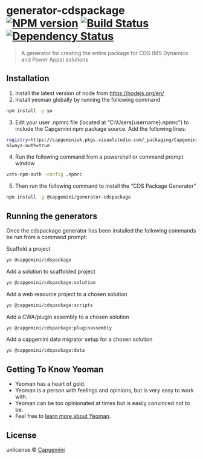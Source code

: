 # generator-cdspackage [![NPM version][npm-image]][npm-url] [![Build Status][travis-image]][travis-url] [![Dependency Status][daviddm-image]][daviddm-url]
> A generator for creating the entire package for CDS (MS Dynamics and Power Apps) solutions

## Installation

1.	Install the latest version of node from https://nodejs.org/en/
2.	Install yeoman globally by running the following command 
```bash
npm install -g yo
```
3.	Edit your user .npmrc file (located at “C:\Users\{username}\.npmrc”) to include the Capgemini npm package source. Add the following lines:
```bash
registry=https://capgeminiuk.pkgs.visualstudio.com/_packaging/CapgeminiIp/npm/registry/
always-auth=true
```

4.	Run the following command from a powershell or command prompt window

```bash
vsts-npm-auth -config .npmrc
```
5.	Then run the following command to install the “CDS Package Generator” 
```bash
npm install -g @capgemini/generator-cdspackage 
```

## Running the generators
Once the cdspackage generator has been installed the following commands be run from a command prompt:

Scaffold a project
```bash
yo @capgemini/cdspackage
```
Add a solution to scaffolded project
```bash
yo @capgemini/cdspackage:solution
```
Add a web resource project to a chosen solution
```bash
yo @capgemini/cdspackage:scripts
```
Add a CWA/plugin assembly to a chosen solution
```bash
yo @capgemini/cdspackage:pluginassembly
```
Add a capgemini data migrator setup for a chosen solution
```bash
yo @capgemini/cdspackage:data
```
## Getting To Know Yeoman

 * Yeoman has a heart of gold.
 * Yeoman is a person with feelings and opinions, but is very easy to work with.
 * Yeoman can be too opinionated at times but is easily convinced not to be.
 * Feel free to [learn more about Yeoman](http://yeoman.io/).

## License

unlicense © [Capgemini]()


[npm-image]: https://badge.fury.io/js/generator-cdspackage.svg
[npm-url]: https://npmjs.org/package/generator-cdspackage
[travis-image]: https://travis-ci.org//generator-cdspackage.svg?branch=master
[travis-url]: https://travis-ci.org//generator-cdspackage
[daviddm-image]: https://david-dm.org//generator-cdspackage.svg?theme=shields.io
[daviddm-url]: https://david-dm.org//generator-cdspackage
